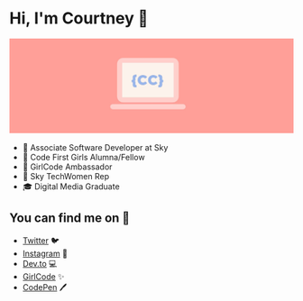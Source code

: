 # Hi, I'm Courtney 💫

![CCcodes Cover Image](https://github.com/Court191/Court191/blob/main/gh-readme-header.jpg)

- 💛 Associate Software Developer at Sky
- 🌸 Code First Girls Alumna/Fellow 
- 🚀 GirlCode Ambassador 
- 💜 Sky TechWomen Rep
- 🎓 Digital Media Graduate

## You can find me on 💌

* [Twitter](https://twitter.com/CCcodes_x) 🐦
* [Instagram](https://www.instagram.com/CCcodes_x) 📸
* [Dev.to](https://dev.to/court191) 💻 
* [GirlCode](https://www.girl-code.co.uk/girlcodeambassadors/courtney-cox) ✨
* [CodePen](https://codepen.io/Court191) 🖊️
